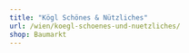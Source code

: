 ```yaml
---
title: "Kögl Schönes & Nützliches"
url: /wien/koegl-schoenes-und-nuetzliches/
shop: Baumarkt
---
```

